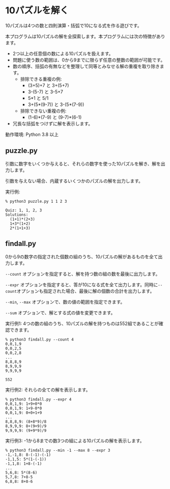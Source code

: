 # 10パズルを解く

10パズルは4つの数と四則演算・括弧で10になる式を作る遊びです。

本プログラムは10パズルの解を全探索します。本プログラムには次の特徴があります。

- 2つ以上の任意個の数による10パズルを扱えます。
- 問題に使う数の範囲は、0から9までに限らず任意の整数の範囲が可能です。
- 数の順序、括弧の有無などを整理して同等とみなせる解の重複を取り除きます。
  - 排除できる重複の例:
    - (3+5)+7 と 3+(5+7)
	- 3-(5-7) と 3-5+7
	- 5\*1 と 5/1
	- 3+(5\*(9-7)) と 3-(5\*(7-9))
  - 排除できない重複の例:
    - (1-6)\*(7-9) と (9-7)\*(6-1)
- 冗長な括弧をつけずに解を表示します。

動作環境: Python 3.8 以上

## puzzle.py

引数に数字をいくつか与えると、それらの数字を使った10パズルを解き、解を出力します。

引数を与えない場合、内蔵するいくつかのパズルの解を出力します。

実行例: 
```
% python3 puzzle.py 1 1 2 3

Quiz: 1, 1, 2, 3
Solutions:
  (1+1)*(2+3)
  1+3*(1+2)
  2*(1+1+3)
```

## findall.py

0から9の数字の指定された個数の組のうち、10パズルの解があるものを全て出力します。

`--count` オプションを指定すると、解を持つ数の組の数を最後に出力します。

`--expr` オプションを指定すると、答が10になる式を全て出力します。同時に`--count`オプションも指定された場合、最後に解の個数の合計を出力します。

`--min`, `--max` オプションで、数の値の範囲を指定できます。

`--sum` オプションで、解とする式の値を変更できます。

実行例1: 4つの数の組のうち、10パズルの解を持つものは552組であることが確認できます。
```
% python3 findall.py --count 4
0,0,1,9
0,0,2,5
0,0,2,8
...
8,8,8,9
8,9,9,9
9,9,9,9

552
```

実行例2: それらの全ての解を表示します。
```
% python3 findall.py --expr 4
0,0,1,9: 1+9+0*0
0,0,1,9: 1+9-0*0
0,0,1,9: 0+0+1+9
...
8,8,8,9: (8+8*9)/8
8,9,9,9: 8+(9+9)/9
9,9,9,9: (9+9*9)/9
```

実行例3: -1から8までの数3つの組による10パズルの解を表示します。
```
% python3 findall.py --min -1 --max 8 --expr 3
-1,-1,8: 8-(-1)-(-1)
-1,1,5: 5*(1-(-1))
-1,1,8: 1+8-(-1)
...
5,6,8: 5*(8-6)
5,7,8: 7+8-5
6,8,8: 8+8-6
```
